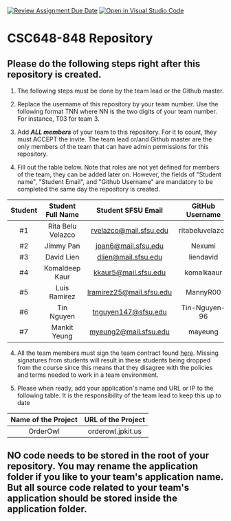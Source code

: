[![Review Assignment Due Date](https://classroom.github.com/assets/deadline-readme-button-24ddc0f5d75046c5622901739e7c5dd533143b0c8e959d652212380cedb1ea36.svg)](https://classroom.github.com/a/Js4uHtYT)
[![Open in Visual Studio Code](https://classroom.github.com/assets/open-in-vscode-718a45dd9cf7e7f842a935f5ebbe5719a5e09af4491e668f4dbf3b35d5cca122.svg)](https://classroom.github.com/online_ide?assignment_repo_id=11691902&assignment_repo_type=AssignmentRepo)
# CSC648-848 Repository

## Please do the following steps right after this repository is created.

1. The following steps must be done by the team lead or the Github master. 

2. Replace the username of this repository by your team number. Use the following format TNN where NN is the two digits of your team number. For instance, T03 for team 3. 

2. Add ***ALL members*** of your team to this repository. For it to count, they must ACCEPT the invite. The team lead or/and Github master are the only members of the team that can have admin permissions for this repository. 

3. Fill out the table below. Note that roles are not yet defined for members of the team, they can be added later on. However, the fields of "Student name", "Student Email", and "Github Username" are mandatory to be completed the same day the repository is created. 


| Student      | Student Full Name |Student SFSU Email      | GitHub Username | Discord Username   |        Role         |
|    :---:     |   :---:           |       :---:            |     :---:       |        :---:       |        :---:        | 
|      #1      | Rita Belu Velazco |rvelazco@mail.sfsu.edu  |ritabeluvelazco  |grandpapi_breakfast |        Lead         |
|      #2      | Jimmy Pan         |jpan6@mail.sfsu.edu     |      Nexumi     |      nexumi        |        tba          |
|      #3      | David Lien        |dlien@mail.sfsu.edu     |    liendavid    |      tritip        |        tba          |
|      #4      | Komaldeep Kaur    |kkaur5@mail.sfsu.edu    |    komalkaaur   |    komalkaaur      |        tba          |
|      #5      | Luis Ramirez      |lramirez25@mail.sfsu.edu|   MannyR00      |       Manny        |        tba          |
|      #6      | Tin Nguyen        |tnguyen147@sfsu.edu     |  Tin-Nguyen-96  |     tinbuktu       |        tba          |
|      #7      | Mankit Yeung      |myeung2@mail.sfsu.edu   |    mayeung      |      mankit_y_     |        tba          |


4. All the team members must sign the team contract found [here](https://forms.gle/dxATAsa9isXKbcBn7). Missing signatures from students will result in these students being dropped from the course since this means that they disagree with the policies and terms needed to work in a team environment. 

4. Please when ready, add your application's name and URL or IP to the following table. It is the responsibility of the team lead to keep this up to date 

|             Name of the Project               |                            URL of the Project                          | 
|                    :---:                      |                                 :---:                                  |
|   OrderOwl                                    |              orderowl.jpkit.us        |                                                        
 

## NO code needs to be stored in the root of your repository. You may rename the application folder if you like to your team's application name. But all source code related to your team's application should be stored inside the application folder.
